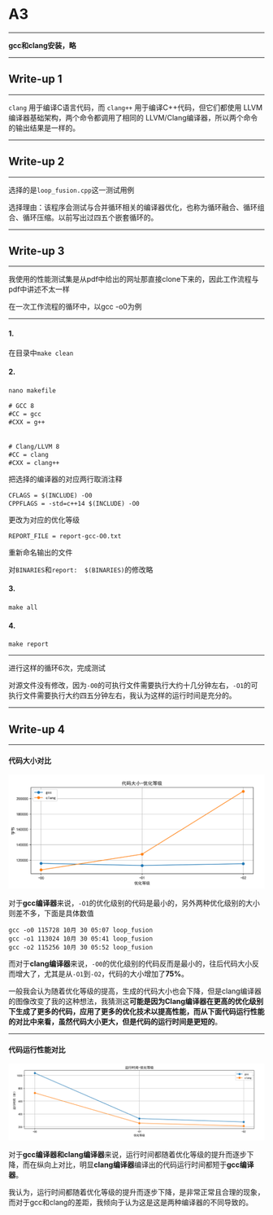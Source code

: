 # A3

-----------------

**gcc和clang安装，略**

------------------

## Write-up 1

--------------------

`clang` 用于编译C语言代码，而 `clang++` 用于编译C++代码，但它们都使用 LLVM 编译器基础架构，两个命令都调用了相同的 LLVM/Clang编译器，所以两个命令的输出结果是一样的。

----------------------------

## Write-up 2

---------------------

选择的是`loop_fusion.cpp`这一测试用例

选择理由：该程序会测试与合并循环相关的编译器优化，也称为循环融合、循环组合、循环压缩。以前写出过四五个嵌套循环的。

------------------------------------

## Write-up 3

-----------------------------------------

我使用的性能测试集是从pdf中给出的网址那直接clone下来的，因此工作流程与pdf中讲述不太一样

在一次工作流程的循环中，以gcc -o0为例

----------------------

#### 1.

在目录中`make clean`

#### 2.

`nano makefile`

```
# GCC 8
#CC = gcc
#CXX = g++


# Clang/LLVM 8
#CC = clang
#CXX = clang++
```

把选择的编译器的对应两行取消注释

```
CFLAGS = $(INCLUDE) -O0
CPPFLAGS = -std=c++14 $(INCLUDE) -O0
```

更改为对应的优化等级

```
REPORT_FILE = report-gcc-O0.txt
```

重新命名输出的文件

对`BINARIES`和`report:  $(BINARIES)`的修改略

#### 3.

`make all`

#### 4.

`make report`

--------------------------

进行这样的循环6次，完成测试

对源文件没有修改，因为`-O0`的可执行文件需要执行大约十几分钟左右，`-O1`的可执行文件需要执行大约四五分钟左右，我认为这样的运行时间是充分的。

---------------------------------

## Write-up 4

-------------------------------------

#### 代码大小对比

![](Figure_1.png)

对于**gcc编译器**来说，`-O1`的优化级别的代码是最小的，另外两种优化级别的大小则差不多，下面是具体数值

```
gcc -o0 115728 10月 30 05:07 loop_fusion
gcc -o1 113024 10月 30 05:41 loop_fusion
gcc -o2 115256 10月 30 05:52 loop_fusion
```

而对于**clang编译器**来说，`-O0`的优化级别的代码反而是最小的，往后代码大小反而增大了，尤其是从`-O1`到`-O2`，代码的大小增加了**75%**。

一般我会认为随着优化等级的提高，生成的代码大小也会下降，但是clang编译器的图像改变了我的这种想法，我猜测这**可能是因为Clang编译器在更高的优化级别下生成了更多的代码，应用了更多的优化技术以提高性能，而从下面代码运行性能的对比中来看，虽然代码大小更大，但是代码的运行时间是更短的**。

-------------------------------

#### 代码运行性能对比

![](Figure_2.png)

对于**gcc编译器和clang编译器**来说，运行时间都随着优化等级的提升而逐步下降，而在纵向上对比，明显**clang编译器**编译出的代码运行时间都短于**gcc编译器**。

我认为，运行时间都随着优化等级的提升而逐步下降，是非常正常且合理的现象，而对于gcc和clang的差距，我倾向于认为这是这是两种编译器的不同导致的。

